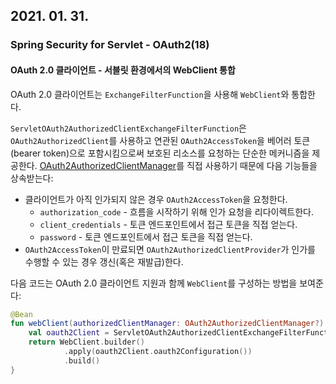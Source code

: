 ## 2021. 01. 31.

### Spring Security for Servlet - OAuth2(18)

#### OAuth 2.0 클라이언트 - 서블릿 환경에서의 WebClient 통합

OAuth 2.0 클라이언트는 `ExchangeFilterFunction`을 사용해 `WebClient`와 통합한다.

`ServletOAuth2AuthorizedClientExchangeFilterFunction`은 `OAuth2AuthorizedClient`를 사용하고 연관된 `OAuth2AccessToken`을 베어러 토큰(bearer token)으로 포함시킴으로써 보호된 리소스를 요청하는 단순한 메커니즘을 제공한다. [OAuth2AuthorizedClientManager][oauth2-authorized-client-manager]를 직접 사용하기 때문에 다음 기능들을 상속받는다:

* 클라이언트가 아직 인가되지 않은 경우 `OAuth2AccessToken`을 요청한다. 
  * `authorization_code` - 흐름을 시작하기 위해 인가 요청을 리다이렉트한다.
  * `client_credentials` - 토큰 엔드포인트에서 접근 토큰을 직접 얻는다.
  * `password` - 토큰 엔드포인트에서 접근 토큰을 직접 얻는다.
* `OAuth2AccessToken`이 만료되면 `OAuth2AuthorizedClientProvider`가 인가를 수행할 수 있는 경우 갱신(혹은 재발급)한다.

다음 코드는 OAuth 2.0 클라이언트 지원과 함께 `WebClient`를 구성하는 방법을 보여준다:

```kotlin
@Bean
fun webClient(authorizedClientManager: OAuth2AuthorizedClientManager?): WebClient {
    val oauth2Client = ServletOAuth2AuthorizedClientExchangeFilterFunction(authorizedClientManager)
    return WebClient.builder()
            .apply(oauth2Client.oauth2Configuration())
            .build()
}
```



[oauth2-authorized-client-manager]: https://docs.spring.io/spring-security/site/docs/5.4.1/reference/html5/#oauth2Client-authorized-manager-provider